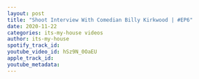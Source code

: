 ```yaml
---
layout: post
title: "Shoot Interview With Comedian Billy Kirkwood | #EP6"
date: 2020-11-22
categories: its-my-house videos
author: its-my-house
spotify_track_id: 
youtube_video_id: hSz9N_0OaEU
apple_track_id: 
youtube_metadata: 
---
```

